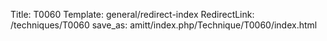 Title: T0060
Template: general/redirect-index
RedirectLink: /techniques/T0060
save_as: amitt/index.php/Technique/T0060/index.html